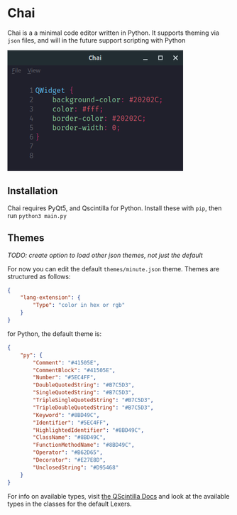 # Chai

Chai is a a minimal code editor written in Python. It supports theming via `json`
files, and will in the future support scripting with Python

![Chai Editing a CSS File](chai.png)

## Installation
Chai requires PyQt5, and Qscintilla for Python. Install these with `pip`, then run
`python3 main.py`

## Themes
*TODO: create option to load other json themes, not just the default*

For now you can edit the default `themes/minute.json` theme. Themes are structured as follows:
```json
{
    "lang-extension": {
        "Type": "color in hex or rgb"
    }
}
```
for Python, the default theme is:
```json
{
	"py": {
		"Comment": "#41505E",
		"CommentBlock": "#41505E",
		"Number": "#5EC4FF",
		"DoubleQuotedString": "#B7C5D3",
		"SingleQuotedString": "#B7C5D3",
		"TripleSingleQuotedString": "#B7C5D3",
		"TripleDoubleQuotedString": "#B7C5D3",
		"Keyword": "#8BD49C",
		"Identifier": "#5EC4FF",
		"HighlightedIdentifier": "#8BD49C",
		"ClassName": "#8BD49C",
		"FunctionMethodName": "#8BD49C",
		"Operator": "#B62D65",
		"Decorator": "#E27E8D",
		"UnclosedString": "#D95468"
	}
}
```

For info on available types, visit [the QScintilla Docs](pyqt.sourceforge.net/Docs/QScintilla2/) and 
look at the available types in the classes for the default Lexers. 